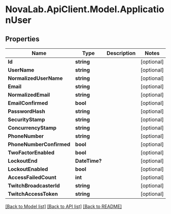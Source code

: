 # NovaLab.ApiClient.Model.ApplicationUser

## Properties

Name | Type | Description | Notes
------------ | ------------- | ------------- | -------------
**Id** | **string** |  | [optional] 
**UserName** | **string** |  | [optional] 
**NormalizedUserName** | **string** |  | [optional] 
**Email** | **string** |  | [optional] 
**NormalizedEmail** | **string** |  | [optional] 
**EmailConfirmed** | **bool** |  | [optional] 
**PasswordHash** | **string** |  | [optional] 
**SecurityStamp** | **string** |  | [optional] 
**ConcurrencyStamp** | **string** |  | [optional] 
**PhoneNumber** | **string** |  | [optional] 
**PhoneNumberConfirmed** | **bool** |  | [optional] 
**TwoFactorEnabled** | **bool** |  | [optional] 
**LockoutEnd** | **DateTime?** |  | [optional] 
**LockoutEnabled** | **bool** |  | [optional] 
**AccessFailedCount** | **int** |  | [optional] 
**TwitchBroadcasterId** | **string** |  | [optional] 
**TwitchAccessToken** | **string** |  | [optional] 

[[Back to Model list]](../README.md#documentation-for-models) [[Back to API list]](../README.md#documentation-for-api-endpoints) [[Back to README]](../README.md)

